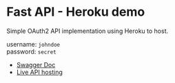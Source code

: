 # Fast API - Heroku demo

Simple OAuth2 API implementation using Heroku to host.

username: `johndoe`  
password: `secret`  


- [Swagger Doc](https://fastapi-heroku-demo.herokuapp.com/docs)
- [Live API hosting](https://fastapi-heroku-demo.herokuapp.com)
